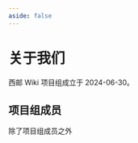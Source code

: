 ```yaml
---
aside: false
---
```


<script setup>
    import memberData from '/.vitepress/components/memberData.js'
    import MemberList from '/.vitepress/components/MemberList.vue'
</script>

# 关于我们

西邮 Wiki 项目组成立于 2024-06-30。

## 项目组成员

<member-list :members="memberData" />

除了项目组成员之外
